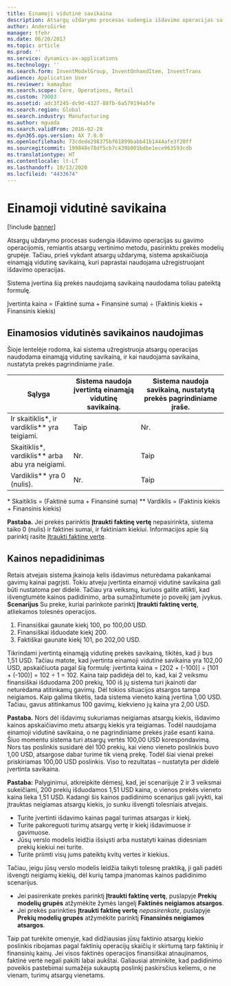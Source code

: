 ```yaml
---
title: Einamoji vidutinė savikaina
description: Atsargų uždarymo procesas sudengia išdavimo operacijas su gavimo operacijomis, remiantis atsargų vertinimo metodu, pasirinktu prekės modelių grupėje. Tačiau, prieš vykdant atsargų uždarymą, sistema apskaičiuoja einamąją vidutinę savikainą, kuri paprastai naudojama užregistruojant išdavimo operacijas.
author: AndersGirke
manager: tfehr
ms.date: 06/20/2017
ms.topic: article
ms.prod: ''
ms.service: dynamics-ax-applications
ms.technology: ''
ms.search.form: InventModelGroup, InventOnhandItem, InventTrans
audience: Application User
ms.reviewer: kamaybac
ms.search.scope: Core, Operations, Retail
ms.custom: 79003
ms.assetid: adc3f245-dc9d-4327-88fb-6a579194a5fe
ms.search.region: Global
ms.search.industry: Manufacturing
ms.author: mguada
ms.search.validFrom: 2016-02-28
ms.dyn365.ops.version: AX 7.0.0
ms.openlocfilehash: 73cdede298375bf61899babb41b1444afe3f20ff
ms.sourcegitcommit: 199848e78df5cb7c439b001bdbe1ece963593cdb
ms.translationtype: HT
ms.contentlocale: lt-LT
ms.lasthandoff: 10/13/2020
ms.locfileid: "4433674"
---
```

# <a name="running-average-cost-price"></a>Einamoji vidutinė savikaina

[!include [banner](../includes/banner.md)]

Atsargų uždarymo procesas sudengia išdavimo operacijas su gavimo operacijomis, remiantis atsargų vertinimo metodu, pasirinktu prekės modelių grupėje. Tačiau, prieš vykdant atsargų uždarymą, sistema apskaičiuoja einamąją vidutinę savikainą, kuri paprastai naudojama užregistruojant išdavimo operacijas.

Sistema įvertina šią prekės naudojamą savikainą naudodama toliau pateiktą formulę. 

Įvertinta kaina = (Faktinė suma + Finansinė suma) ÷ (Faktinis kiekis + Finansinis kiekis)

## <a name="using-the-running-average-cost-price"></a>Einamosios vidutinės savikainos naudojimas
Šioje lentelėje rodoma, kai sistema užregistruoja atsargų operacijas naudodama einamąją vidutinę savikainą, ir kai naudojama savikaina, nustatyta prekės pagrindiniame įraše.

| Sąlyga                                               | Sistema naudoja įvertintą einamąją vidutinę savikainą. | Sistema naudoja savikainą, nustatytą prekės pagrindiniame įraše. |
|---------------------------------------------------------|----------------------------------------------------------|-------------------------------------------------------------------|
| Ir skaitiklis\*, ir vardiklis\*\* yra teigiami.  | Taip                                                      | Nr.                                                                |
| Skaitiklis\*, vardiklis\*\* arba abu yra neigiami. | Nr.                                                       | Taip                                                               |
| Vardiklis\*\* yra 0 (nulis).                        | Nr.                                                       | Taip                                                               |

\* Skaitiklis = (Faktinė suma + Finansinė suma) \*\* Vardiklis = (Faktinis kiekis + Finansinis kiekis) 

**Pastaba.** Jei prekės parinktis **Įtraukti faktinę vertę** nepasirinkta, sistema taiko 0 (nulis) ir faktinei sumai, ir faktiniam kiekiui. Informacijos apie šią parinktį rasite [Įtraukti faktinę vertę](include-physical-value.md).

## <a name="avoiding-pricing-amplification"></a>Kainos nepadidinimas
Retais atvejais sistema įkainoja kelis išdavimus neturėdama pakankamai gavimų kainai pagrįsti. Tokiu atveju įvertinta einamoji vidutinė savikaina gali būti nustatoma per didelė. Tačiau yra veiksmų, kuriuos galite atlikti, kad išvengtumėte kainos padidinimo, arba sumažintumėte jo poveikį jam įvykus. **Scenarijus** Su preke, kuriai parinkote parinktį **Įtraukti faktinę vertę**, atliekamos tolesnės operacijos.

1.  Finansiškai gaunate kiekį 100, po 100,00 USD.
2.  Finansiškai išduodate kiekį 200.
3.  Faktiškai gaunate kiekį 101, po 202,00 USD.

Tikrindami įvertintą einamąją vidutinę prekės savikainą, tikitės, kad ji bus 1,51 USD. Tačiau matote, kad įvertinta einamoji vidutinė savikaina yra 102,00 USD, apskaičiuota pagal šią formulę: įvertinta kaina = \[202 + (-100)\] ÷ \[101 + (-100)\] = 102 ÷ 1 = 102. Kaina taip padidėja dėl to, kad, kai 2 veiksmu finansiškai išduodama 200 prekių, 100 iš jų sistema turi įkainoti dar neturėdama atitinkamų gavimų. Dėl tokios situacijos atsargos tampa neigiamos. Kaip galima tikėtis, tada sistema vieneto kainą įvertina 1,00 USD. Tačiau, gavus atitinkamus 100 gavimų, kiekvieno jų kaina yra 2,00 USD. 

**Pastaba.** Nors dėl išdavimų sukuriamas neigiamas atsargų kiekis, išdavimo kainos apskaičiavimo metu atsargų kiekis yra teigiamas. Todėl naudojama einamoji vidutinė savikaina, o ne pagrindiniame prekės įraše esanti kaina. Šiuo momentu sistema turi atsargų vertės 100,00 USD korespondavimą. Nors tas poslinkis susidarė dėl 100 prekių, kai vieno vieneto poslinkis buvo 1,00 USD, atsargose dabar turime tik vieną prekę. Todėl šiai vienai prekei priskiriamas 100,00 USD poslinkis. Viso to rezultatas – nustatyta per didelė įvertinta savikaina. 

**Pastaba:** Palyginimui, atkreipkite dėmesį, kad, jei scenarijuje 2 ir 3 veiksmai sukeičiami, 200 prekių išduodamos 1,51 USD kaina, o vienos prekės vieneto kaina lieka 1,51 USD. Kadangi šis kainos padidinimo scenarijus gali įvykti, kai įtrauktas neigiamas atsargų kiekis, jo sunku išvengti tolesniais atvejais.

-   Turite įvertinti išdavimo kainas pagal turimas atsargas ir kiekį.
-   Turite pakoreguoti turimų atsargų vertę ir kiekį išdavimuose ir gavimuose.
-   Jūsų verslo modelis leidžia išsiųsti arba nustatyti kainas didesniam prekių kiekiui nei turite.
-   Turite priimti visų jums pateiktų kvitų vertes ir kiekius.

Tačiau, jeigu jūsų verslo modelis leidžia taikyti tolesnę praktiką, ji gali padėti išvengti neigiamų kiekių, dėl kurių tampa įmanomas kainos padidinimo scenarijus.

-   Jei pasirenkate prekės parinktį **Įtraukti faktinę vertę**, puslapyje **Prekių modelių grupės** atžymėkite žymės langelį **Faktinės neigiamos atsargos**.
-   Jei prekės parinkties **Įtraukti faktinę vertę** *nepasirenkate*, puslapyje **Prekių modelių grupės** atžymėkite parinktį **Finansinės neigiamos atsargos**.

Taip pat turėkite omenyje, kad didžiausias jūsų faktinio atsargų kiekio poslinkis ribojamas pagal faktinių operacijų skaičių ir skirtumą tarp faktinių ir finansinių kainų. Jei visos faktinės operacijos finansiškai atnaujinamos, faktinė vertė negali pakilti labai aukštai. Galiausiai atminkite, kad padidinimo poveikis pastebimai sumažėja sukauptą poslinkį paskirsčius keliems, o ne vienam, turimų atsargų vienetams.



